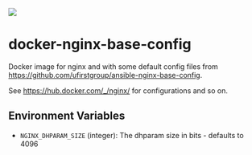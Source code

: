 [![](https://images.microbadger.com/badges/image/ufirstgroup/nginx-base-config.svg)](https://microbadger.com/images/ufirstgroup/nginx-base-config "Get your own image badge on microbadger.com")

# docker-nginx-base-config

Docker image for nginx and with some default config files from https://github.com/ufirstgroup/ansible-nginx-base-config.

See https://hub.docker.com/_/nginx/ for configurations and so on.

## Environment Variables

* ```NGINX_DHPARAM_SIZE``` (integer):   The dhparam size in bits - defaults to 4096
